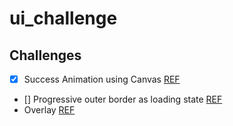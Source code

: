 # ui_challenge

## Challenges
- [x] Success Animation using Canvas [REF](https://dribbble.com/shots/3710002-Check-Mark)
- [] Progressive outer border as loading state [REF](https://dribbble.com/shots/9023612-Upload-button-interaction)
- Overlay [REF](https://dribbble.com/shots/18460044-Report-View-Data-Tooltip-Interactions)